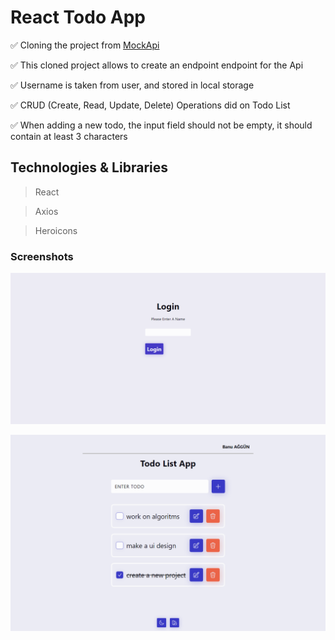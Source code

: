 # React Todo App

  ✅ Cloning the project from [MockApi](https://mockapi.io/)

  ✅ This cloned project allows to create an endpoint endpoint for the Api

  ✅ Username is taken from user, and stored in local storage

  ✅ CRUD (Create, Read, Update, Delete) Operations did on Todo List

  ✅ When adding a new todo, the input field should not be empty, it should contain at least 3 characters



## Technologies & Libraries

> React

> Axios

> Heroicons


### Screenshots

![Login](src\screenshots\login.png)

![TodoList](src\screenshots\todolist.png)